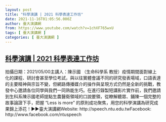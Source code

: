 ```yaml
---
layout: post
title: "科學演講 | 2021 科學表達工作坊"
date: 2021-11-16T01:05:56.000Z
author: 臺大演講網
from: https://www.youtube.com/watch?v=1chXF765wxU
tags: [ 臺大演講網 ]
categories: [ 臺大演講網 ]
---
```

<!--1637024756000-->
[科學演講 | 2021 科學表達工作坊](https://www.youtube.com/watch?v=1chXF765wxU)
------

<div>
拍攝日期：2021/05/00主講人：陳示國 （生命科學系 教授）疫情期間面對線上化的課程、研討會甚至學位考試，與以往實體會議不同的研究發表場域，口語表達的主要精神與宗旨不變，但網路傳播媒介的操作與呈現方式仍然是全新的挑戰，教發中心邀請各位同學與我們一同熟能生巧。在進行錄製短講影片實作前，我們邀請到生科系陳示國老師提點生農醫衛領域的口說要領，從瞭解聽眾、鋪陳一個完整的故事論證下手，把握 “Less is more” 的原則成功聚焦，用您的科學演講為研究成果錦上添花！►►臺大演講網Website: http://speech.ntu.edu.twFacebook: http://www.facebook.com/ntuspeech
</div>

